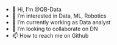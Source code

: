 - 👋 Hi, I’m @QB-Data
- 👀 I’m interested in Data, ML, Robotics
- 🌱 I’m currently working as Data analyst
- 💞️ I’m looking to collaborate on DN  
- 📫 How to reach me on Github

<!---
QB-Data/QB-Data is a ✨ special ✨ repository because its `README.md` (this file) appears on your GitHub profile.
You can click the Preview link to take a look at your changes.
--->
